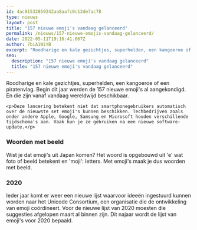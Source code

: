 ```yaml
---
id: 4ac01532859242aa8aafc0c12de7ac78
type: nieuws
layout: post
title: "157 nieuwe emoji's vandaag gelanceerd"
permalink: /nieuws/157-nieuwe-emojis-vandaag-gelanceerd/
date: 2022-05-11T19:16:41.067Z
author: 7biA1WiYB
excerpt: "Roodharige en kale gezichtjes, superhelden, een kangoeroe of een piratenvlag. Begin dit jaar werden de 157 nieuwe emoji's al aangekondigd. En die zijn vanaf vandaag wereldwijd beschikbaar.  "
seo:
  description: "157 nieuwe emoji's vandaag gelanceerd"
  title: "157 nieuwe emoji's vandaag gelanceerd"
---
```

Roodharige en kale gezichtjes, superhelden, een kangoeroe of een piratenvlag. Begin dit jaar werden de 157 nieuwe emoji's al aangekondigd. En die zijn vanaf vandaag wereldwijd beschikbaar.  

    <p>Deze lancering betekent niet dat smartphonegebruikers automatisch over de nieuwste set emoji's kunnen beschikken. Techbedrijven zoals onder andere Apple, Google, Samsung en Microsoft houden verschillende tijdschema's aan. Vaak kun je ze gebruiken na een nieuwe software-update.</p>
<h3>Woorden met beeld</h3>
<p>Wist je dat emoji's uit Japan komen? Het woord is opgebouwd uit 'e' wat foto of beeld betekent en 'moji': letters. Met emoji's maak je dus woorden met beeld.</p>
<h3>2020</h3>
<p>Ieder jaar komt er weer een nieuwe lijst waarvoor ideeën ingestuurd kunnen worden naar het Unicode Consortium, een organisatie die de ontwikkeling van emoji coördineert. Voor de nieuwe lijst van 2020 moesten die suggesties afgelopen maart al binnen zijn. Dit najaar wordt de lijst van emoji's voor 2020 bepaald.</p>  
